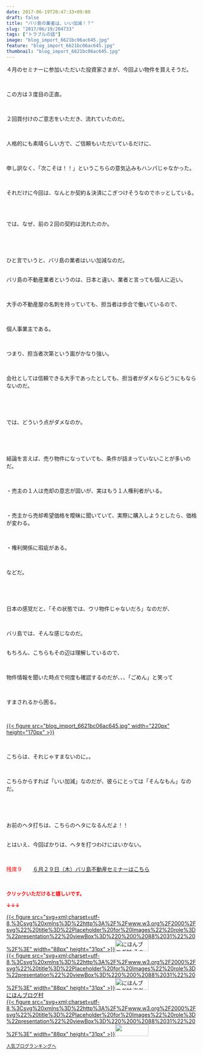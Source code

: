 ```yaml
---
date: 2017-06-19T20:47:33+09:00
draft: false
title: "バリ島の業者は、いい加減！？"
slug: "2017/06/19/204733"
tags: ["トラブルの話"]
image: "blog_import_6621bc06ac645.jpg"
feature: "blog_import_6621bc06ac645.jpg"
thumbnail: "blog_import_6621bc06ac645.jpg"
---
```

<p>４月のセミナーに参加いただいた投資家さまが、今回よい物件を買えそうだ。</p><p> </p><p>この方は３度目の正直。</p><p> </p><p>２回買付けのご意志をいただき、流れていたのだ。</p><p> </p><p>人格的にも素晴らしい方で、ご信頼もいただいているだけに、</p><p> </p><p>申し訳なく、「次こそは！！」というこちらの意気込みもハンパじゃなかった。</p><p> </p><p>それだけに今回は、なんとか契約＆決済にこぎつけそうなのでホッとしている。</p><p> </p><p><br/>では、なぜ、前の２回の契約は流れたのか。</p><p> </p><p> </p><p>ひと言でいうと、バリ島の業者はいい加減なのだ。</p><p><br/>バリ島の不動産業者というのは、日本と違い、業者と言っても個人に近い。</p><p> </p><p>大手の不動産屋の名刺を持っていても、担当者は歩合で働いているので、</p><p> </p><p>個人事業主である。</p><p> </p><p>つまり、担当者次第という面がかなり強い。</p><p> </p><p>会社としては信頼できる大手であったとしても、担当者がダメならどうにもならないのだ。</p><p> </p><p> </p><p>では、どういう点がダメなのか。</p><p> </p><p> </p><p>結論を言えば、売り物件になっていても、条件が詰まっていないことが多いのだ。</p><p> </p><p>・売主の１人は売却の意志が固いが、実はもう１人権利者がいる。</p><p> </p><p>・売主から売却希望価格を曖昧に聞いていて、実際に購入しようとしたら、価格が変わる。</p><p> </p><p>・権利関係に瑕疵がある。</p><p> </p><p>などだ。</p><p> </p><p> </p><p>日本の感覚だと、「その状態では、ウリ物件じゃないだろ」なのだが、</p><p> </p><p>バリ島では、そんな感じなのだ。</p><p><br/>もちろん、こちらもその辺は理解しているので、</p><p> </p><p>物件情報を聞いた時点で何度も確認するのだが、、、「ごめん」と笑って</p><p> </p><p>すまされるから困る。</p><p> </p><p><a href="blog_import_6621bc06ac645.jpg">{{< figure src="blog_import_6621bc06ac645.jpg" width="220px" height="170px" >}}</a></p><p> </p><p>こちらは、それじゃすまないのに。。</p><p> </p><p>こちらからすれば「いい加減」なのだが、彼らにとっては「そんなもん」なのだ。</p><p> </p><p> </p><p>お前のヘタ打ちは、こちらのヘタになるんだよ！！</p><p><br/>とはいえ、今回ばかりは、ヘタを打つわけにはいかない。</p><p> </p><p><span style="color: rgb(255, 0, 0);">残席９</span>　　<a href="http://ameblo.jp/baliclub/entry-12281115043.html" target="_blank">６月２９日（木）バリ島不動産セミナーはこちら</a></p><p> </p><p><font color="#ff0000" size="2"><strong>クリックいただけると嬉しいです。</strong></font></p><p><font color="#ff0000" size="2"><strong>↓↓↓</strong></font></p><p><a href="ranking.html?p_cid=01260127" id="&amp;blogmura_banner" target="_blank">{{< figure src="svg+xml;charset=utf-8,%3Csvg%20xmlns%3D%22http%3A%2F%2Fwww.w3.org%2F2000%2Fsvg%22%20title%3D%22Placeholder%20for%20Images%22%20role%3D%22presentation%22%20viewBox%3D%220%200%2088%2031%22%20%2F%3E" width="88px" height="31px" >}}<noscript><img alt="にほんブログ村 その他生活ブログ 不動産投資へ" border="0" height="31" src="//life.blogmura.com/hudousantoushi/img/hudousantoushi88_31.gif" width="88"></noscript></a><br/><a href="ranking.html?p_cid=01260127" target="_blank">{{< figure src="svg+xml;charset=utf-8,%3Csvg%20xmlns%3D%22http%3A%2F%2Fwww.w3.org%2F2000%2Fsvg%22%20title%3D%22Placeholder%20for%20Images%22%20role%3D%22presentation%22%20viewBox%3D%220%200%2088%2031%22%20%2F%3E" width="88px" height="31px" >}}<noscript><img alt="にほんブログ村 海外生活ブログ バリ島情報へ" border="0" height="31" src="https://img-proxy.blog-video.jp/images?url=http%3A%2F%2Foverseas.blogmura.com%2Fbali%2Fimg%2Fbali88_31.gif" width="88"></noscript></a><br/><a href="ranking.html?p_cid=01260127" target="_blank">にほんブログ村</a><br/><a href="link.php?1804582" title="人気ブログランキングへ">{{< figure src="svg+xml;charset=utf-8,%3Csvg%20xmlns%3D%22http%3A%2F%2Fwww.w3.org%2F2000%2Fsvg%22%20title%3D%22Placeholder%20for%20Images%22%20role%3D%22presentation%22%20viewBox%3D%220%200%2088%2031%22%20%2F%3E" width="88px" height="31px" >}}<noscript><img border="0" height="31" src="https://blog.with2.net/img/banner/banner_22.gif" width="88"></noscript></a></p><p><a href="link.php?1804582" style="font-size: 12px;">人気ブログランキングへ</a></p>

